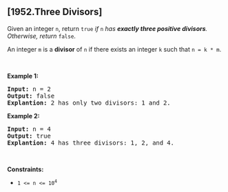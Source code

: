## [1952.Three Divisors]
<p>Given an integer <code>n</code>, return <code>true</code><em> if </em><code>n</code><em> has <strong>exactly three positive divisors</strong>. Otherwise, return </em><code>false</code>.</p>

<p>An integer <code>m</code> is a <strong>divisor</strong> of <code>n</code> if there exists an integer <code>k</code> such that <code>n = k * m</code>.</p>

<p>&nbsp;</p>
<p><strong class="example">Example 1:</strong></p>

<pre>
<strong>Input:</strong> n = 2
<strong>Output:</strong> false
<strong>Explantion:</strong> 2 has only two divisors: 1 and 2.
</pre>

<p><strong class="example">Example 2:</strong></p>

<pre>
<strong>Input:</strong> n = 4
<strong>Output:</strong> true
<strong>Explantion:</strong> 4 has three divisors: 1, 2, and 4.
</pre>

<p>&nbsp;</p>
<p><strong>Constraints:</strong></p>

<ul>
	<li><code>1 &lt;= n &lt;= 10<sup>4</sup></code></li>
</ul>
